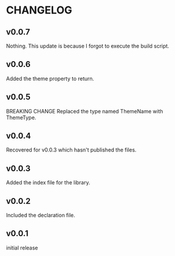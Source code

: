 # CHANGELOG

## v0.0.7

Nothing.
This update is because I forgot to execute the build script.

## v0.0.6

Added the theme property to return.

## v0.0.5

BREAKING CHANGE
Replaced the type named ThemeName with ThemeType.

## v0.0.4

Recovered for v0.0.3 which hasn't published the files.

## v0.0.3

Added the index file for the library.

## v0.0.2

Included the declaration file.

## v0.0.1

initial release
